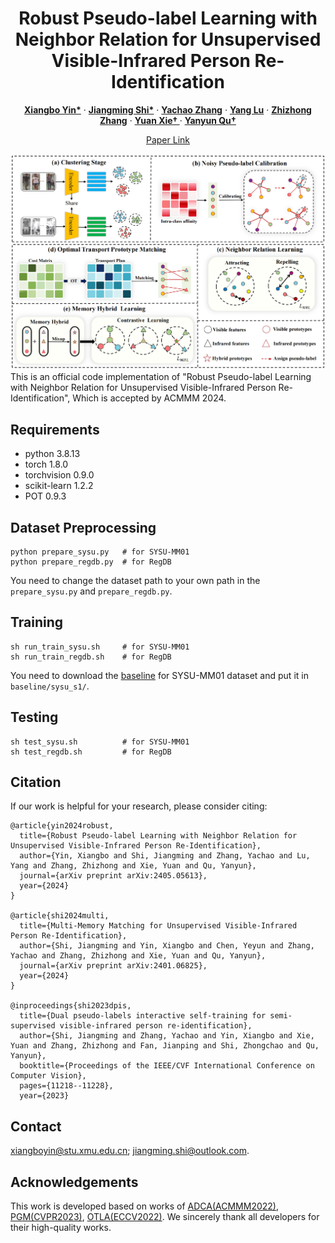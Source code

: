 <p align="center">
  <h1 align="center">Robust Pseudo-label Learning with Neighbor Relation for Unsupervised Visible-Infrared Person Re-Identification</h1>
  <p align="center">
    <a href="https://scholar.google.com/citations?hl=zh-CN&pli=1&user=H1rqfM4AAAAJ" rel="external nofollow noopener" target="_blank"><strong>Xiangbo Yin*</strong></a>
    ·
    <a href="https://scholar.google.com/citations?user=Go9q2jsAAAAJ&hl=zh-CN&oi=sra" rel="external nofollow noopener" target="_blank"><strong>Jiangming Shi*</strong></a>
    ·
    <a href="https://scholar.google.com/citations?user=a-I8c8EAAAAJ&hl=zh-CN&oi=sra" target="_blank"><strong>Yachao Zhang</strong></a>
    ·
    <a href="https://scholar.google.com/citations?hl=zh-CN&user=r7r4FGwAAAAJ&view_op=list_works&sortby=pubdate" target="_blank"><strong>Yang Lu</strong></a>
    ·
    <a href="https://scholar.google.com/citations?user=CXZciFAAAAAJ&hl=zh-CN&oi=sra" rel="external nofollow noopener" target="_blank"><strong>Zhizhong Zhang</strong></a>
    ·
    <a href="https://scholar.google.com/citations?user=RN1QMPgAAAAJ&hl=zh-CN&oi=sra" rel="external nofollow noopener" target="_blank"><strong>Yuan Xie† </strong></a>    
    ·
    <a href="https://scholar.google.com/citations?user=idiP90sAAAAJ&hl=zh-CN&oi=sra" rel="external nofollow noopener" target="_blank"><strong>Yanyun Qu† </strong></a>       
  </p>
<p align="center">
  <a href="https://arxiv.org/pdf/2405.05613" rel="external nofollow noopener" target="_blank">Paper Link</a>

![RPNR](imgs/framework.png)
This is an official code implementation of "Robust Pseudo-label Learning with Neighbor Relation for Unsupervised Visible-Infrared Person Re-Identification", Which is accepted by ACMMM 2024.


## Requirements
- python 3.8.13
- torch 1.8.0
- torchvision 0.9.0
- scikit-learn 1.2.2
- POT 0.9.3


## Dataset Preprocessing
```shell
python prepare_sysu.py   # for SYSU-MM01
python prepare_regdb.py  # for RegDB
```
You need to change the dataset path to your own path in the `prepare_sysu.py` and `prepare_regdb.py`.


## Training
```shell
sh run_train_sysu.sh     # for SYSU-MM01
sh run_train_regdb.sh    # for RegDB
```
You need to download the [baseline](https://drive.google.com/drive/folders/1KIuklUtwqSvEZgWg5u3iEsh0IuEZj5li) for SYSU-MM01 dataset and put it in `baseline/sysu_s1/`.
## Testing
```shell
sh test_sysu.sh          # for SYSU-MM01
sh test_regdb.sh         # for RegDB
```
<!--## Performance
The following results are based on the collated code and do not differ much from the results in the original paper. The trained models can be downloaded [here](https://drive.google.com/drive/folders/1xJW5LCacF_WKNZmcctTR5XNfLr4rZ91c). 

### Performance on SYSU-MM01 (Batchsize = 128)
<table class="tg">
<thead>
  <tr>
    <th class="tg-gaoc" rowspan="2">Trial</th>
    <th class="tg-gaoc" colspan="6">All Search</th>
    <th class="tg-gaoc" colspan="6">Indoor Search</th>
  </tr>
  <tr>
    <th class="tg-gaoc">Rank-1</th>
    <th class="tg-gaoc">Rank-5</th>
    <th class="tg-gaoc">Rank-10</th>
    <th class="tg-gaoc">Rank-20</th>
    <th class="tg-gaoc">mAP</th>
    <th class="tg-gaoc">mINP</th>
    <th class="tg-gaoc">Rank-1</th>
    <th class="tg-gaoc">Rank-5</th>
    <th class="tg-gaoc">Rank-10</th>
    <th class="tg-gaoc">Rank-20</th>
    <th class="tg-gaoc">mAP</th>
    <th class="tg-gaoc">mINP</th>
  </tr>  
</thead>

<tbody>
  <tr>
    <td class="tg-gaoc">0</td>
    <td class="tg-3ttq">66.21</td>
    <td class="tg-gaoc">85.46</td>
    <td class="tg-gaoc">91.14</td>
    <td class="tg-gaoc">95.74</td>
    <td class="tg-gaoc">60.23</td>
    <td class="tg-gaoc">44.15</td>
    <td class="tg-3ttq">70.15</td>
    <td class="tg-gaoc">90.53</td>
    <td class="tg-gaoc">94.70</td>
    <td class="tg-gaoc">97.28</td>
    <td class="tg-gaoc">74.19</td>
    <td class="tg-gaoc">69.80</td>
  </tr>
  <tr>
    <td class="tg-s4h7">1</td>
    <td class="tg-0udb">63.27</td>
    <td class="tg-s4h7">87.30</td>
    <td class="tg-s4h7">93.16</td>
    <td class="tg-s4h7">96.79</td>
    <td class="tg-s4h7">60.24</td>
    <td class="tg-s4h7">44.79</td>
    <td class="tg-0udb">66.53</td>
    <td class="tg-s4h7">87.55</td>
    <td class="tg-s4h7">93.30</td>
    <td class="tg-s4h7">97.78</td>
    <td class="tg-s4h7">70.76</td>
    <td class="tg-s4h7">65.94</td>
  </tr>
  <tr>
    <td class="tg-s4h7">2</td>
    <td class="tg-0udb">64.87</td>
    <td class="tg-s4h7">88.56</td>
    <td class="tg-s4h7">93.77</td>
    <td class="tg-s4h7">96.77</td>
    <td class="tg-s4h7">58.21</td>
    <td class="tg-s4h7">41.54</td>
    <td class="tg-0udb">67.21</td>
    <td class="tg-s4h7">87.86</td>
    <td class="tg-s4h7">94.29</td>
    <td class="tg-s4h7">97.92</td>
    <td class="tg-s4h7">71.40</td>
    <td class="tg-s4h7">66.67</td>
  </tr>
  <tr>
    <td class="tg-s4h7">3</td>
    <td class="tg-0udb">67.24</td>
    <td class="tg-s4h7">88.80</td>
    <td class="tg-s4h7">95.21</td>
    <td class="tg-s4h7">98.37</td>
    <td class="tg-s4h7">61.76</td>
    <td class="tg-s4h7">46.15</td>
    <td class="tg-0udb">70.56</td>
    <td class="tg-s4h7">92.21</td>
    <td class="tg-s4h7">96.38</td>
    <td class="tg-s4h7">98.41</td>
    <td class="tg-s4h7">74.23</td>
    <td class="tg-s4h7">69.00</td>
  </tr>
  <tr>
    <td class="tg-s4h7">4</td>
    <td class="tg-hi9g">66.39</td>
    <td class="tg-4jb6">87.69</td>
    <td class="tg-4jb6">93.90</td>
    <td class="tg-4jb6">97.63</td>
    <td class="tg-4jb6">62.24</td>
    <td class="tg-4jb6">47.30</td>
    <td class="tg-hi9g">70.83</td>
    <td class="tg-4jb6">89.72</td>
    <td class="tg-4jb6">93.34</td>
    <td class="tg-4jb6">95.83</td>
    <td class="tg-4jb6">74.81</td>
    <td class="tg-4jb6">70.67</td>
  </tr>
  <tr>
    <td class="tg-s4h7">5</td>
    <td class="tg-0udb">66.42</td>
    <td class="tg-s4h7">87.01</td>
    <td class="tg-s4h7">92.72</td>
    <td class="tg-s4h7">97.48</td>
    <td class="tg-s4h7">60.16</td>
    <td class="tg-s4h7">43.80</td>
    <td class="tg-0udb">66.89</td>
    <td class="tg-s4h7">87.95</td>
    <td class="tg-s4h7">95.06</td>
    <td class="tg-s4h7">98.32</td>
    <td class="tg-s4h7">71.85</td>
    <td class="tg-s4h7">68.02</td>
  </tr>
  <tr>
    <td class="tg-s4h7">6</td>
    <td class="tg-0udb">65.58</td>
    <td class="tg-s4h7">87.38</td>
    <td class="tg-s4h7">93.08</td>
    <td class="tg-s4h7">97.37</td>
    <td class="tg-s4h7">58.95</td>
    <td class="tg-s4h7">42.38</td>
    <td class="tg-0udb">68.93</td>
    <td class="tg-s4h7">90.58</td>
    <td class="tg-s4h7">95.24</td>
    <td class="tg-s4h7">98.37</td>
    <td class="tg-s4h7">74.25</td>
    <td class="tg-s4h7">70.84</td>
  </tr>
  <tr>
    <td class="tg-s4h7">7</td>
    <td class="tg-0udb">64.82</td>
    <td class="tg-s4h7">87.33</td>
    <td class="tg-s4h7">93.22</td>
    <td class="tg-s4h7">97.05</td>
    <td class="tg-s4h7">58.78</td>
    <td class="tg-s4h7">42.36</td>
    <td class="tg-0udb">68.61</td>
    <td class="tg-s4h7">89.63</td>
    <td class="tg-s4h7">94.88</td>
    <td class="tg-s4h7">98.51</td>
    <td class="tg-s4h7">73.17</td>
    <td class="tg-s4h7">68.65</td>
  </tr>
  <tr>
    <td class="tg-s4h7">8</td>
    <td class="tg-0udb">64.90</td>
    <td class="tg-s4h7">86.93</td>
    <td class="tg-s4h7">93.53</td>
    <td class="tg-s4h7">97.13</td>
    <td class="tg-s4h7">59.24</td>
    <td class="tg-s4h7">43.48</td>
    <td class="tg-0udb">66.62</td>
    <td class="tg-s4h7">89.63</td>
    <td class="tg-s4h7">95.02</td>
    <td class="tg-s4h7">98.19</td>
    <td class="tg-s4h7">71.47</td>
    <td class="tg-s4h7">66.63</td>
  </tr>
  <tr>
    <td class="tg-s4h7">9</td>
    <td class="tg-0udb">65.21</td>
    <td class="tg-s4h7">88.35</td>
    <td class="tg-s4h7">93.14</td>
    <td class="tg-s4h7">97.11</td>
    <td class="tg-s4h7">59.89</td>
    <td class="tg-s4h7">44.24</td>
    <td class="tg-0udb">68.21</td>
    <td class="tg-s4h7">91.03</td>
    <td class="tg-s4h7">95.29</td>
    <td class="tg-s4h7">98.32</td>
    <td class="tg-s4h7">73.94</td>
    <td class="tg-s4h7">69.93</td>
  </tr>
  <tr>
    <th class="tg-s4h7">Average</th>
    <th class="tg-0udb">65.49</th>
    <th class="tg-s4h7">87.48</th>
    <th class="tg-s4h7">93.29</th>
    <th class="tg-s4h7">97.14</th>
    <th class="tg-s4h7">59.97</th>
    <th class="tg-s4h7">44.02</th>
    <th class="tg-0udb">68.46</th>
    <th class="tg-s4h7">89.67</th>
    <th class="tg-s4h7">94.75</th>
    <th class="tg-s4h7">97.89</th>
    <th class="tg-s4h7">73.01</th>
    <th class="tg-s4h7">68.61</th>
  </tr>
</tbody>
</table>

### Performance on RegDB (Batchsize = 128)
<table class="tg">
<thead>
  <tr>
    <th class="tg-gaoc" rowspan="2">Trial</th>
    <th class="tg-gaoc" colspan="6">Visible to Infrared</th>
    <th class="tg-gaoc" colspan="6">Infrared to Visible</th>
  </tr>
  <tr>
    <th class="tg-gaoc">Rank-1</th>
    <th class="tg-gaoc">Rank-5</th>
    <th class="tg-gaoc">Rank-10</th>
    <th class="tg-gaoc">Rank-20</th>
    <th class="tg-gaoc">mAP</th>
    <th class="tg-gaoc">mINP</th>
    <th class="tg-gaoc">Rank-1</th>
    <th class="tg-gaoc">Rank-5</th>
    <th class="tg-gaoc">Rank-10</th>
    <th class="tg-gaoc">Rank-20</th>
    <th class="tg-gaoc">mAP</th>
    <th class="tg-gaoc">mINP</th>
  </tr>
</thead>
<tbody>
  <tr>
    <td class="tg-gaoc">1</td>
    <td class="tg-3ttq">92.91</td>
    <td class="tg-gaoc">96.89</td>
    <td class="tg-gaoc">98.25</td>
    <td class="tg-gaoc">99.17</td>
    <td class="tg-gaoc">86.28</td>
    <td class="tg-gaoc">73.99</td>
    <td class="tg-3ttq">91.26</td>
    <td class="tg-gaoc">96.41</td>
    <td class="tg-gaoc">98.35</td>
    <td class="tg-gaoc">99.56</td>
    <td class="tg-gaoc">84.82</td>
    <td class="tg-gaoc">70.47</td>
  </tr>
  <tr>
    <td class="tg-s4h7">2</td>
    <td class="tg-0udb">91.80</td>
    <td class="tg-s4h7">96.41</td>
    <td class="tg-s4h7">98.20</td>
    <td class="tg-s4h7">99.17</td>
    <td class="tg-s4h7">83.97</td>
    <td class="tg-s4h7">69.48</td>
    <td class="tg-0udb">90.78</td>
    <td class="tg-s4h7">96.17</td>
    <td class="tg-s4h7">97.72</td>
    <td class="tg-s4h7">98.79</td>
    <td class="tg-s4h7">83.76</td>
    <td class="tg-s4h7">66.89</td>
  </tr>
  <tr>
    <td class="tg-s4h7">3</td>
    <td class="tg-0udb">88.69</td>
    <td class="tg-s4h7">93.01</td>
    <td class="tg-s4h7">94.71</td>
    <td class="tg-s4h7">96.55</td>
    <td class="tg-s4h7">82.65</td>
    <td class="tg-s4h7">70.18</td>
    <td class="tg-0udb">87.28</td>
    <td class="tg-s4h7">92.43</td>
    <td class="tg-s4h7">95.05</td>
    <td class="tg-s4h7">96.75</td>
    <td class="tg-s4h7">81.60</td>
    <td class="tg-s4h7">67.22</td>
  </tr>
  <tr>
    <td class="tg-s4h7">4</td>
    <td class="tg-0udb">88.40</td>
    <td class="tg-s4h7">93.11</td>
    <td class="tg-s4h7">95.05</td>
    <td class="tg-s4h7">96.99</td>
    <td class="tg-s4h7">80.89</td>
    <td class="tg-s4h7">67.35</td>
    <td class="tg-0udb">87.48</td>
    <td class="tg-s4h7">92.96</td>
    <td class="tg-s4h7">95.00</td>
    <td class="tg-s4h7">97.23</td>
    <td class="tg-s4h7">79.66</td>
    <td class="tg-s4h7">64.76</td>
  </tr>
  <tr>
    <td class="tg-s4h7">5</td>
    <td class="tg-hi9g">89.61</td>
    <td class="tg-4jb6">93.98</td>
    <td class="tg-4jb6">96.02</td>
    <td class="tg-4jb6">97.67</td>
    <td class="tg-4jb6">81.32</td>
    <td class="tg-4jb6">66.14</td>
    <td class="tg-hi9g">88.83</td>
    <td class="tg-4jb6">93.69</td>
    <td class="tg-4jb6">95.78</td>
    <td class="tg-4jb6">97.38</td>
    <td class="tg-4jb6">80.12</td>
    <td class="tg-4jb6">62.95</td>
  </tr>
  <tr>
    <td class="tg-s4h7">6</td>
    <td class="tg-0udb">88.40</td>
    <td class="tg-s4h7">94.47</td>
    <td class="tg-s4h7">96.12</td>
    <td class="tg-s4h7">97.77</td>
    <td class="tg-s4h7">82.31</td>
    <td class="tg-s4h7">69.43</td>
    <td class="tg-0udb">87.48</td>
    <td class="tg-s4h7">93.69</td>
    <td class="tg-s4h7">95.63</td>
    <td class="tg-s4h7">97.09</td>
    <td class="tg-s4h7">81.22</td>
    <td class="tg-s4h7">65.68</td>
  </tr>
  <tr>
    <td class="tg-s4h7">7</td>
    <td class="tg-0udb">89.90</td>
    <td class="tg-s4h7">94.17</td>
    <td class="tg-s4h7">95.87</td>
    <td class="tg-s4h7">97.62</td>
    <td class="tg-s4h7">82.72</td>
    <td class="tg-s4h7">69.34</td>
    <td class="tg-0udb">87.57</td>
    <td class="tg-s4h7">93.98</td>
    <td class="tg-s4h7">95.78</td>
    <td class="tg-s4h7">96.94</td>
    <td class="tg-s4h7">81.08</td>
    <td class="tg-s4h7">65.05</td>
  </tr>
  <tr>
    <td class="tg-s4h7">8</td>
    <td class="tg-0udb">88.98</td>
    <td class="tg-s4h7">93.25</td>
    <td class="tg-s4h7">95.44</td>
    <td class="tg-s4h7">97.48</td>
    <td class="tg-s4h7">83.30</td>
    <td class="tg-s4h7">70.59</td>
    <td class="tg-0udb">88.54</td>
    <td class="tg-s4h7">93.69</td>
    <td class="tg-s4h7">95.19</td>
    <td class="tg-s4h7">97.09</td>
    <td class="tg-s4h7">82.01</td>
    <td class="tg-s4h7">66.05</td>
  </tr>
  <tr>
    <td class="tg-s4h7">9</td>
    <td class="tg-0udb">90.97</td>
    <td class="tg-s4h7">95.15</td>
    <td class="tg-s4h7">97.14</td>
    <td class="tg-s4h7">98.35</td>
    <td class="tg-s4h7">83.82</td>
    <td class="tg-s4h7">70.16</td>
    <td class="tg-0udb">89.90</td>
    <td class="tg-s4h7">94.61</td>
    <td class="tg-s4h7">96.46</td>
    <td class="tg-s4h7">97.67</td>
    <td class="tg-s4h7">83.04</td>
    <td class="tg-s4h7">66.14</td>
  </tr>
  <tr>
    <td class="tg-s4h7">10</td>
    <td class="tg-0udb">93.45</td>
    <td class="tg-s4h7">96.12</td>
    <td class="tg-s4h7">97.14</td>
    <td class="tg-s4h7">98.06</td>
    <td class="tg-s4h7">86.22</td>
    <td class="tg-s4h7">72.89</td>
    <td class="tg-0udb">91.80</td>
    <td class="tg-s4h7">96.12</td>
    <td class="tg-s4h7">97.14</td>
    <td class="tg-s4h7">97.96</td>
    <td class="tg-s4h7">85.30</td>
    <td class="tg-s4h7">69.76</td>
  </tr>
  <tr>
    <th class="tg-s4h7">Average</th>
    <th class="tg-0udb">90.31</th>
    <th class="tg-s4h7">94.66</th>
    <th class="tg-s4h7">96.39</th>
    <th class="tg-s4h7">97.88</th>
    <th class="tg-s4h7">83.35</th>
    <th class="tg-s4h7">69.96</th>
    <th class="tg-0udb">89.09</th>
    <th class="tg-s4h7">94.37</th>
    <th class="tg-s4h7">96.21</th>
    <th class="tg-s4h7">97.65</th>
    <th class="tg-s4h7">82.26</th>
    <th class="tg-s4h7">66.50</th>
  </tr>
</tbody>
</table>
-->
## Citation
If our work is helpful for your research, please consider citing:
```
@article{yin2024robust,
  title={Robust Pseudo-label Learning with Neighbor Relation for Unsupervised Visible-Infrared Person Re-Identification},
  author={Yin, Xiangbo and Shi, Jiangming and Zhang, Yachao and Lu, Yang and Zhang, Zhizhong and Xie, Yuan and Qu, Yanyun},
  journal={arXiv preprint arXiv:2405.05613},
  year={2024}
}

@article{shi2024multi,
  title={Multi-Memory Matching for Unsupervised Visible-Infrared Person Re-Identification},
  author={Shi, Jiangming and Yin, Xiangbo and Chen, Yeyun and Zhang, Yachao and Zhang, Zhizhong and Xie, Yuan and Qu, Yanyun},
  journal={arXiv preprint arXiv:2401.06825},
  year={2024}
}

@inproceedings{shi2023dpis,
  title={Dual pseudo-labels interactive self-training for semi-supervised visible-infrared person re-identification},
  author={Shi, Jiangming and Zhang, Yachao and Yin, Xiangbo and Xie, Yuan and Zhang, Zhizhong and Fan, Jianping and Shi, Zhongchao and Qu, Yanyun},
  booktitle={Proceedings of the IEEE/CVF International Conference on Computer Vision},
  pages={11218--11228},
  year={2023}
```

## Contact
xiangboyin@stu.xmu.edu.cn; jiangming.shi@outlook.com.

## Acknowledgements
This work is developed based on works of [ADCA(ACMMM2022)](https://github.com/yangbincv/ADCA), [PGM(CVPR2023)](https://github.com/zesenwu23/USL-VI-ReID), [OTLA(ECCV2022)](https://github.com/wjm-wjm/OTLA-ReID). We sincerely thank all developers for their high-quality works.
